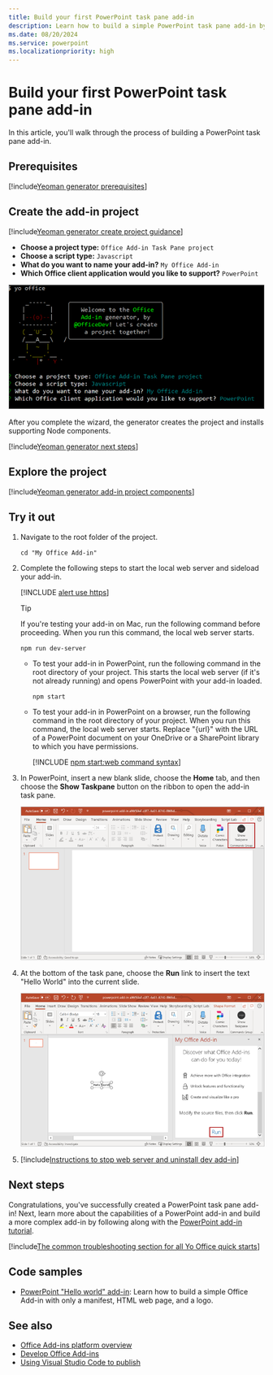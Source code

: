 ```yaml
---
title: Build your first PowerPoint task pane add-in
description: Learn how to build a simple PowerPoint task pane add-in by using the Office JS API.
ms.date: 08/20/2024
ms.service: powerpoint
ms.localizationpriority: high
---
```


# Build your first PowerPoint task pane add-in

In this article, you'll walk through the process of building a PowerPoint task pane add-in.

## Prerequisites

[!include[Yeoman generator prerequisites](../includes/quickstart-yo-prerequisites.md)]

## Create the add-in project

[!include[Yeoman generator create project guidance](../includes/yo-office-command-guidance.md)]

- **Choose a project type:** `Office Add-in Task Pane project`
- **Choose a script type:** `Javascript`
- **What do you want to name your add-in?** `My Office Add-in`
- **Which Office client application would you like to support?** `PowerPoint`

![The prompts and answers for the Yeoman generator in a command line interface.](../images/yo-office-powerpoint.png)

After you complete the wizard, the generator creates the project and installs supporting Node components.

[!include[Yeoman generator next steps](../includes/yo-office-next-steps.md)]

## Explore the project

[!include[Yeoman generator add-in project components](../includes/yo-task-pane-project-components-js.md)]

## Try it out

1. Navigate to the root folder of the project.

    ```command&nbsp;line
    cd "My Office Add-in"
    ```

1. Complete the following steps to start the local web server and sideload your add-in.

    [!INCLUDE [alert use https](../includes/alert-use-https.md)]

    > [!TIP]
    > If you're testing your add-in on Mac, run the following command before proceeding. When you run this command, the local web server starts.
    >
    > ```command&nbsp;line
    > npm run dev-server
    > ```

    - To test your add-in in PowerPoint, run the following command in the root directory of your project. This starts the local web server (if it's not already running) and opens PowerPoint with your add-in loaded.

        ```command&nbsp;line
        npm start
        ```

    - To test your add-in in PowerPoint on a browser, run the following command in the root directory of your project. When you run this command, the local web server starts. Replace "{url}" with the URL of a PowerPoint document on your OneDrive or a SharePoint library to which you have permissions.

        [!INCLUDE [npm start:web command syntax](../includes/start-web-sideload-instructions.md)]

1. In PowerPoint, insert a new blank slide, choose the **Home** tab, and then choose the **Show Taskpane** button on the ribbon to open the add-in task pane.

    ![PowerPoint with the Show Taskpane button highlighted.](../images/powerpoint_quickstart_addin_1c.png)

1. At the bottom of the task pane, choose the **Run** link to insert the text "Hello World" into the current slide.

    ![PowerPoint with an image of a dog and the text 'Hello World` displayed on the slide.](../images/powerpoint_quickstart_addin_3c.png)

1. [!include[Instructions to stop web server and uninstall dev add-in](../includes/stop-uninstall-dev-add-in.md)]

## Next steps

Congratulations, you've successfully created a PowerPoint task pane add-in! Next, learn more about the capabilities of a PowerPoint add-in and build a more complex add-in by following along with the [PowerPoint add-in tutorial](../tutorials/powerpoint-tutorial.md).


[!include[The common troubleshooting section for all Yo Office quick starts](../includes/quickstart-troubleshooting-yo.md)]

## Code samples

- [PowerPoint "Hello world" add-in](https://github.com/OfficeDev/Office-Add-in-samples/tree/main/Samples/hello-world/powerpoint-hello-world): Learn how to build a simple Office Add-in with only a manifest, HTML web page, and a logo.

## See also

- [Office Add-ins platform overview](../overview/office-add-ins.md)
- [Develop Office Add-ins](../develop/develop-overview.md)
- [Using Visual Studio Code to publish](../publish/publish-add-in-vs-code.md#using-visual-studio-code-to-publish)
